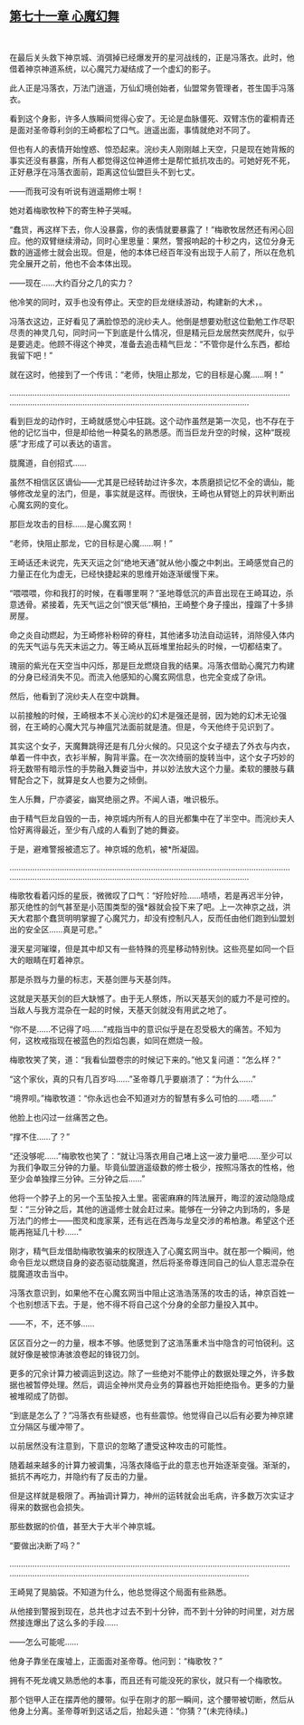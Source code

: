 ## [第七十一章 心魔幻舞](https://www.xxbiquge.com/11_11207/9126891.html)
﻿

  在最后关头救下神京城、消弭掉已经爆发开的星河战线的，正是冯落衣。此时，他借着神京神道系统，以心魔咒力凝结成了一个虚幻的影子。

  此人正是冯落衣，万法门逍遥，万仙幻境创始者，仙盟常务管理者，苍生国手冯落衣。

  看到这个身影，许多人族瞬间觉得心安了。无论是血脉僵死、双臂冻伤的霍桐青还是面对圣帝尊利剑的王崎都松了口气。逍遥出面，事情就绝对不同了。

  但也有人的表情开始惶惑、惊恐起来。浣纱夫人刚刚越上天空，只是现在她背叛的事实还没有暴露，所有人都觉得这位神道修士是帮忙抵抗攻击的。可她好死不死，正好悬浮在冯落衣面前，距离这位仙盟巨头不到七丈。

  ——而我可没有听说有逍遥期修士啊！

  她对着梅歌牧种下的寄生种子哭喊。

  “蠢货，再这样下去，你人没暴露，你的表情就要暴露了！”梅歌牧居然还有闲心回应。他的双臂继续滑动，同时心里思量：果然，警报响起的十秒之内，这位分身无数的逍遥修士就会出现。但是，他的本体已经百年没有出现于人前了，所以在危机完全展开之前，他也不会本体出现。

  ——现在……大约百分之几的实力？

  他冷笑的同时，双手也没有停止。天空的巨龙继续游动，构建新的大术，。

  冯落衣这边，正好看见了满脸惊恐的浣纱夫人。他倒是想要劝慰这位勤勉工作尽职尽责的神灵几句，同时问一下到底是什么情况，但是精元巨龙居然突然爬升，似乎是要逃走。他顾不得这个神灵，准备去追击精气巨龙：“不管你是什么东西，都给我留下吧！”

  就在这时，他接到了一个传讯：“老师，快阻止那龙，它的目标是心魔……啊！”

  …………………………………………………………………………………………………………………………………………………………………………………………………………

  看到巨龙的动作时，王崎就感觉心中狂跳。这个动作虽然是第一次见，也不存在于他的记忆当中，但是却给他一种莫名的熟悉感。而当巨龙升空的时候，这种“既视感”才形成了可以表达的语言。

  胧魔道，自创招式……

  虽然不相信区区谪仙——尤其是已经转劫过许多次，本质磨损记忆不全的谪仙，能够修改龙皇的法门，但是，事实就是这样。而很快，王崎也从臂铠上的异状判断出心魔玄网的变化。

  那巨龙攻击的目标……是心魔玄网！

  “老师，快阻止那龙，它的目标是心魔……啊！”

  王崎话还未说完，先天灭运之剑“绝地天通”就从他小腹之中刺出。王崎感觉自己的力量正在化为虚无，已经快捷起来的思维开始逐渐缓慢下来。

  “喂喂喂，你和我打的时候，在看哪里啊？”圣地尊低沉的声音出现在王崎耳边，杀意透骨。紧接着，先天气运之剑“恨天低”横拍，王崎整个身子撞出，撞蹋了十多排房屋。

  命之炎自动燃起，为王崎修补粉碎的脊柱，其他诸多功法自动运转，消除侵入体内的先天气运与先天末运之力。等王崎从瓦砾堆里抬起头的时候，一切都结束了。

  瑰丽的紫光在天空当中闪烁，那是巨龙燃烧自我的结果。冯落衣借助心魔咒力构建的分身已经消失不见。而流入他感知的心魔玄网信息，也完全变成了杂讯。

  然后，他看到了浣纱夫人在空中跳舞。

  以前接触的时候，王崎根本不关心浣纱的幻术是强还是弱，因为她的幻术无论强弱，在王崎的心魔大咒与神瘟咒法面前就是渣。但是，今天他终于见识到了。

  其实这个女子，天魔舞跳得还是有几分火候的。只见这个女子褪去了外衣与内衣，单着一件中衣，衣衫半解，胸背半露。在一次次绮丽的旋转当中，这个女子巧妙的将无数带有暗示性的手势融入舞姿当中，并以妙法放大这个力量。柔软的腰肢与藕臂配合之下，就算是女人也要为之倾倒。

  生人乐舞，尸亦婆娑，幽冥绝丽之界。不闻人语，唯识极乐。

  由于精气巨龙自毁的一击，神京城内所有人的目光都集中在了半空中。而浣纱夫人恰好离得最近，至少有八成的人看到了她的舞姿。

  于是，避难警报被遗忘了。神京城的危机，被*所凝固。

  …………………………………………………………………………………………………………………………………………………………………………………………………………

  梅歌牧看着闪烁的星辰，微微叹了口气：“好险好险……啧啧，若是再迟半分钟，那灭绝性的剑气甚至是小范围类型的强*器就会投下来了吧。上一次神京之战，洪天大君那个蠢货明明掌握了心魔咒力，却没有控制凡人，反而任由他们跑到仙盟划出的安全区……真是可悲。”

  漫天星河璀璨，但是其中却又有一些特殊的亮星移动特别快。这些亮星如同一个巨大的眼睛在盯着神京。

  那是杀戮与力量的标志，天基剑匣与天基剑阵。

  这就是天基天剑的巨大缺憾了。由于无人祭炼，所以天基天剑的威力不是可控的。当敌人与我方混杂在一起的时候，天基天剑就没有用武之地了。

  “你不是……不记得了吗……”戒指当中的意识似乎是在忍受极大的痛苦。不知为何，这枚戒指现在被蓝色的烈焰包裹，如同在燃烧一般。

  梅歌牧笑了笑，道：“我看仙盟卷宗的时候记下来的。”他又复问道：“怎么样？”

  “这个家伙，真的只有几百岁吗……”圣帝尊几乎要崩溃了：“为什么……”

  “境界呗。”梅歌牧道：“你永远也会不知道对方的智慧有多么可怕的……唔……”

  他脸上也闪过一丝痛苦之色。

  “撑不住……了？”

  “还没够呢……”梅歌牧也笑了：“就让冯落衣用自己堵上这一波力量吧……至少可以为我们争取三分钟的力量。毕竟仙盟逍遥级数的修士极少，按照冯落衣的性格，他至少会单独撑三分钟。三分钟之后……”

  他将一个脖子上的另一个玉坠按入土里。密密麻麻的阵法展开，晦涩的波动隐隐成型：“三分钟之后，其他的逍遥修士就会赶过来。能够在一分钟之内到场的，多是万法门的修士——图灵和庞家莱，还有远在西海与龙皇交涉的希柏澈。希望这个还能再拖延几十秒……”

  刚才，精气巨龙借助梅歌牧骗来的权限连入了心魔玄网当中。就在那一个瞬间，他命令巨龙以燃烧自身的姿态驱动胧魔道，然后将圣帝尊连同自己的仙人意志混杂在胧魔道攻击当中。

  冯落衣意识到，如果他不在心魔玄网当中阻止这浩浩荡荡的攻击的话，神京百姓一个也别想活下去。于是，他不得不将自己这个分身的全部力量投入其中。

  ——不，不，还不够……

  区区百分之一的力量，根本不够。他感觉到了这浩荡重术当中隐含的可怕锐利。这就好像是被惊涛骇浪卷起的锋锐刀剑。

  更多的冗余计算力被调运到这边。除了一些绝对不能停止的数据处理之外，许多数据也被暂停处理。然后，调运全神州灵舟业务的算器也开始拒绝指令。更多的力量被堆砌成了防御。

  “到底是怎么了？”冯落衣有些疑惑，也有些震惊。他觉得自己以后有必要为神京建立分隔区与缓冲带了。

  以前居然没有注意到，下意识的忽略了遭受这种攻击的可能性。

  随着越来越多的计算力被调集，冯落衣降临于此的意志也开始逐渐变强。渐渐的，抵抗不再吃力，并隐约有了反击的力量。

  但是这样就是极限了。再抽调计算力，神州的运转就会出毛病，许多数万次实证才得来的数据也会损失。

  那些数据的价值，甚至大于大半个神京城。

  “要做出决断了吗？”

  …………………………………………………………………………………………………………………………………………………………………………………………………………

  王崎晃了晃脑袋。不知道为什么，他总觉得这个局面有些熟悉。

  从他接到警报到现在，总共也才过去不到十分钟，而不到十分钟的时间里，对方居然接连爆出了这么多的手段……

  ——怎么可能呢……

  他身子靠坐在废墟上，正面面对圣帝尊。他问到：“梅歌牧？”

  拥有不死龙魂又熟悉他的本事，而且还有可能没死的家伙，就只有一个梅歌牧。

  那个铠甲人正在摆弄他的腰带。似乎在刚才的那一瞬间，这个腰带被切断，然后从他身上分离。圣帝尊听到这话之后，抬起头道：“你猜？”(未完待续。)
